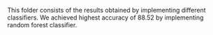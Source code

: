 This folder consists of the results obtained by implementing different classifiers. We achieved highest accuracy of 88.52 by implementing random forest classifier. 
